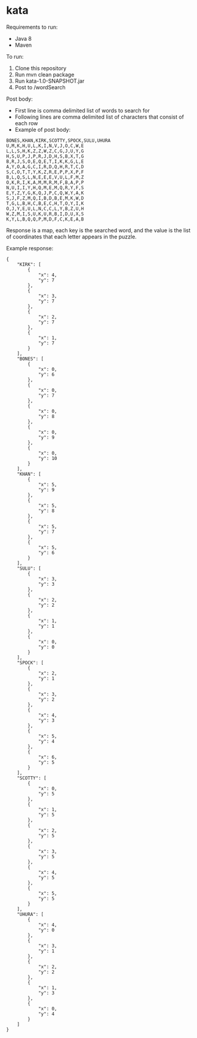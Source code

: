 # kata
Requirements to run:
- Java 8
- Maven

To run:
1. Clone this repository
2. Run mvn clean package
3. Run kata-1.0-SNAPSHOT.jar
4. Post to /wordSearch

Post body:
 - First line is comma delimited list of words to search for
 - Following lines are comma delimited list of characters that consist of each row
 - Example of post body:
 
```
BONES,KHAN,KIRK,SCOTTY,SPOCK,SULU,UHURA
U,M,K,H,U,L,K,I,N,V,J,O,C,W,E
L,L,S,H,K,Z,Z,W,Z,C,G,J,U,Y,G
H,S,U,P,J,P,R,J,D,H,S,B,X,T,G
B,R,J,S,O,E,Q,E,T,I,K,K,G,L,E
A,Y,O,A,G,C,I,R,D,Q,H,R,T,C,D
S,C,O,T,T,Y,K,Z,R,E,P,P,X,P,F
B,L,Q,S,L,N,E,E,E,V,U,L,F,M,Z
O,K,R,I,K,A,M,M,R,M,F,B,A,P,P
N,U,I,I,Y,H,Q,M,E,M,Q,R,Y,F,S
E,Y,Z,Y,G,K,Q,J,P,C,Q,W,Y,A,K
S,J,F,Z,M,Q,I,B,D,B,E,M,K,W,D
T,G,L,B,H,C,B,E,C,H,T,O,Y,I,K
O,J,Y,E,U,L,N,C,C,L,Y,B,Z,U,H
W,Z,M,I,S,U,K,U,R,B,I,D,U,X,S
K,Y,L,B,Q,Q,P,M,D,F,C,K,E,A,B

```

Response is a map, each key is the searched word, and the value is the list of coordinates that each letter appears in the puzzle.

Example response:

```
{
    "KIRK": [
        {
            "x": 4,
            "y": 7
        },
        {
            "x": 3,
            "y": 7
        },
        {
            "x": 2,
            "y": 7
        },
        {
            "x": 1,
            "y": 7
        }
    ],
    "BONES": [
        {
            "x": 0,
            "y": 6
        },
        {
            "x": 0,
            "y": 7
        },
        {
            "x": 0,
            "y": 8
        },
        {
            "x": 0,
            "y": 9
        },
        {
            "x": 0,
            "y": 10
        }
    ],
    "KHAN": [
        {
            "x": 5,
            "y": 9
        },
        {
            "x": 5,
            "y": 8
        },
        {
            "x": 5,
            "y": 7
        },
        {
            "x": 5,
            "y": 6
        }
    ],
    "SULU": [
        {
            "x": 3,
            "y": 3
        },
        {
            "x": 2,
            "y": 2
        },
        {
            "x": 1,
            "y": 1
        },
        {
            "x": 0,
            "y": 0
        }
    ],
    "SPOCK": [
        {
            "x": 2,
            "y": 1
        },
        {
            "x": 3,
            "y": 2
        },
        {
            "x": 4,
            "y": 3
        },
        {
            "x": 5,
            "y": 4
        },
        {
            "x": 6,
            "y": 5
        }
    ],
    "SCOTTY": [
        {
            "x": 0,
            "y": 5
        },
        {
            "x": 1,
            "y": 5
        },
        {
            "x": 2,
            "y": 5
        },
        {
            "x": 3,
            "y": 5
        },
        {
            "x": 4,
            "y": 5
        },
        {
            "x": 5,
            "y": 5
        }
    ],
    "UHURA": [
        {
            "x": 4,
            "y": 0
        },
        {
            "x": 3,
            "y": 1
        },
        {
            "x": 2,
            "y": 2
        },
        {
            "x": 1,
            "y": 3
        },
        {
            "x": 0,
            "y": 4
        }
    ]
}
```
